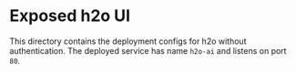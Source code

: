 # Exposed h2o UI
This directory contains the deployment configs for h2o without authentication.
The deployed service has name `h2o-ai` and listens on port `80`.